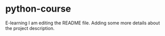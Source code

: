 # python-course
E-learning
I am editing the README file. Adding some more details about the project description.
